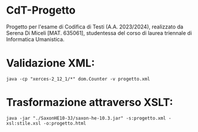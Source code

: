 # CdT-Progetto
Progetto per l'esame di Codifica di Testi (A.A. 2023/2024), realizzato da Serena Di Miceli [MAT. 635061], studentessa del corso di laurea triennale di Informatica Umanistica.
# Validazione XML:
```
java -cp "xerces-2_12_1/*" dom.Counter -v progetto.xml
```
# Trasformazione attraverso XSLT:
```
java -jar "./SaxonHE10-3J/saxon-he-10.3.jar" -s:progetto.xml -xsl:stile.xsl -o:progetto.html
```

